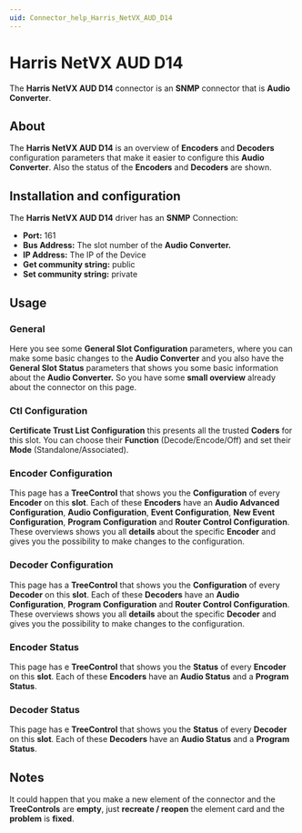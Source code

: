 ```yaml
---
uid: Connector_help_Harris_NetVX_AUD_D14
---
```


# Harris NetVX AUD D14

The **Harris NetVX AUD D14** connector is an **SNMP** connector that is **Audio Converter**.

## About

The **Harris NetVX AUD D14** is an overview of **Encoders** and **Decoders** configuration parameters that make it easier to configure this **Audio Converter**. Also the status of the **Encoders** and **Decoders** are shown.

## Installation and configuration

The **Harris NetVX AUD D14** driver has an **SNMP** Connection:

- **Port:** 161
- **Bus Address:** The slot number of the **Audio Converter.**
- **IP Address:** The IP of the Device
- **Get community string:** public
- **Set community string:** private

## Usage

### General

Here you see some **General Slot Configuration** parameters, where you can make some basic changes to the **Audio Converter** and you also have the **General Slot Status** parameters that shows you some basic information about the **Audio Converter.** So you have some **small overview** already about the connector on this page.

### Ctl Configuration

**Certificate Trust List Configuration** this presents all the trusted **Coders** for this slot. You can choose their **Function** (Decode/Encode/Off) and set their **Mode** (Standalone/Associated).

### Encoder Configuration

This page has a **TreeControl** that shows you the **Configuration** of every **Encoder** on this **slot**. Each of these **Encoders** have an **Audio Advanced Configuration**, **Audio Configuration**, **Event Configuration**, **New Event Configuration**, **Program Configuration** and **Router Control Configuration**. These overviews shows you all **details** about the specific **Encoder** and gives you the possibility to make changes to the configuration.

### Decoder Configuration

This page has a **TreeControl** that shows you the **Configuration** of every **Decoder** on this **slot**. Each of these **Decoders** have an **Audio Configuration**, **Program Configuration** and **Router Control Configuration**. These overviews shows you all **details** about the specific **Decoder** and gives you the possibility to make changes to the configuration.

### Encoder Status

This page has e **TreeControl** that shows you the **Status** of every **Encoder** on this **slot**. Each of these **Encoders** have an **Audio Status** and a **Program Status**.

### Decoder Status

This page has e **TreeControl** that shows you the **Status** of every **Decoder** on this **slot**. Each of these **Decoders** have an **Audio Status** and a **Program Status**.

## Notes

It could happen that you make a new element of the connector and the **TreeControls** are **empty**, just **recreate / reopen** the element card and the **problem** is **fixed**.

